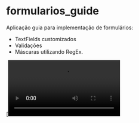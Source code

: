 # formularios_guide

Aplicação guia para implementação de formulários:

- TextFields customizados 
- Validações
- Máscaras utilizando RegEx.

[![Watch the video](https://github.com/victorgarcia10/formularios_guide/blob/main/Grava%C3%A7%C3%A3o%20de%20Tela%202022-01-04%20%C3%A0s%2021.06.07.mov)

